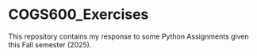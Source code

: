 # COGS600_Exercises
This repository contains my response to some Python Assignments given this Fall semester (2025).
